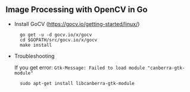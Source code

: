Image Processing with OpenCV in Go
- 
- Install GoCV (https://gocv.io/getting-started/linux/)

        go get -u -d gocv.io/x/gocv
        cd $GOPATH/src/gocv.io/x/gocv
        make install

- Troubleshooting

    If you get error: `Gtk-Message: Failed to load module "canberra-gtk-module"`

        sudo apt-get install libcanberra-gtk-module